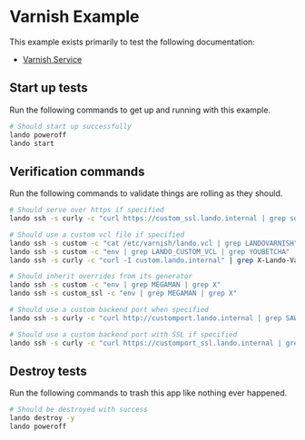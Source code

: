 Varnish Example
===============

This example exists primarily to test the following documentation:

* [Varnish Service](https://docs.devwithlando.io/tutorials/varnish.html)

Start up tests
--------------

Run the following commands to get up and running with this example.

```bash
# Should start up successfully
lando poweroff
lando start
```

Verification commands
---------------------

Run the following commands to validate things are rolling as they should.

```bash
# Should serve over https if specified
lando ssh -s curly -c "curl https://custom_ssl.lando.internal | grep sophisticated"

# Should use a custom vcl file if specified
lando ssh -s custom -c "cat /etc/varnish/lando.vcl | grep LANDOVARNISH"
lando ssh -s custom -c "env | grep LANDO_CUSTOM_VCL | grep YOUBETCHA"
lando ssh -s curly -c "curl -I custom.lando.internal" | grep X-Lando-Varnish | grep capes

# Should inherit overrides from its generator
lando ssh -s custom -c "env | grep MEGAMAN | grep X"
lando ssh -s custom_ssl -c "env | grep MEGAMAN | grep X"

# Should use a custom backend port when specified
lando ssh -s curly -c "curl http://customport.lando.internal | grep SAW"

# Should use a custom backend port with SSL if specified
lando ssh -s curly -c "curl https://customport_ssl.lando.internal | grep SAW"
```

Destroy tests
-------------

Run the following commands to trash this app like nothing ever happened.

```bash
# Should be destroyed with success
lando destroy -y
lando poweroff
```
